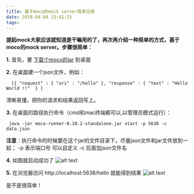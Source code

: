 ```yaml
---
title: 基于moco的mock server简单应用
date: 2018-04-04 13:41:25
tags:
---
```



**提起mock大家应该就知道是干嘛用的了，再次再介绍一种简单的方式，基于moco的mock server。步骤很简单：**

**1.** 首先，要 [下载个moco的jar](/uploads/files/1482402665143-moco-runner-0.10.2-standalone.jar)  到桌面

**2.** 在桌面建一个json文件，例如： 

      [{ "request" : { "uri" : "/hello" }, "response" : { "text" : "Hello  World !!"  } ]
      

清晰易懂，把你的请求和结果返回写上。

<!--more-->

**3.** 在桌面的路径执行命令（cmd和mac终端都可以,以管理员模式运行）：

     java -jar moco-runner-0.10.2-standalone.jar start -p 5638 -c data.json

**注意**：执行命令的时候要在这个jar的文件目录下，尽量json文件和jar文件放到一起；
-p 表示端口号  可以自定义 -c 后面加json文件名

**4.** 如图就启动成功了
![alt text](http://s1.wacdn.com/wis/53/515d4c2949c3f6be_646x204.png)

**5.** 在浏览器访问 http://localhost:5638/hello  就能得到结果
![alt text](http://s1.wacdn.com/wis/53/2e6e2b2012c995a8_361x125.png)


是不是很简单！